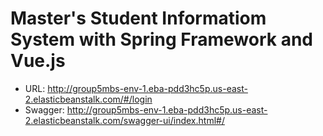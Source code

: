 # Master's Student Informatiom System with Spring Framework and Vue.js

- URL: http://group5mbs-env-1.eba-pdd3hc5p.us-east-2.elasticbeanstalk.com/#/login
- Swagger: http://group5mbs-env-1.eba-pdd3hc5p.us-east-2.elasticbeanstalk.com/swagger-ui/index.html#/
